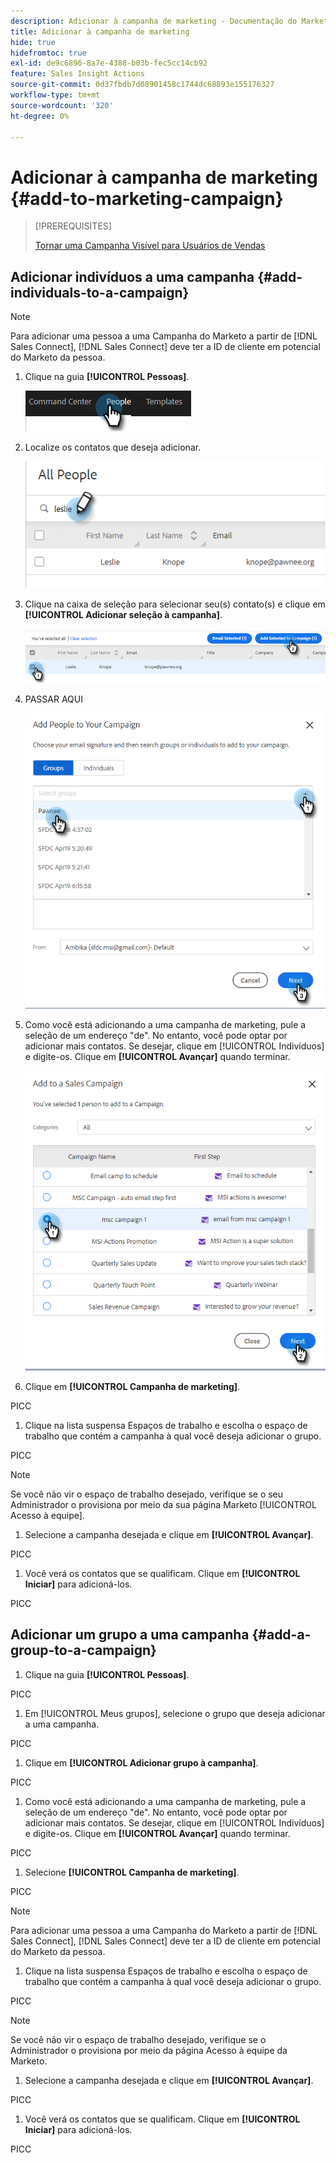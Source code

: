 ```yaml
---
description: Adicionar à campanha de marketing - Documentação do Marketo - Documentação do produto
title: Adicionar à campanha de marketing
hide: true
hidefromtoc: true
exl-id: de9c6896-8a7e-4388-b03b-fec5cc14cb92
feature: Sales Insight Actions
source-git-commit: 0d37fbdb7d08901458c1744dc68893e155176327
workflow-type: tm+mt
source-wordcount: '320'
ht-degree: 0%

---
```


# Adicionar à campanha de marketing {#add-to-marketing-campaign}

>[!PREREQUISITES]
>
>[Tornar uma Campanha Visível para Usuários de Vendas](/help/marketo/product-docs/marketo-sales-insight/actions/marketo/make-a-marketing-campaign-visible-in-sales-insight-actions.md)

## Adicionar indivíduos a uma campanha {#add-individuals-to-a-campaign}

>[!NOTE]
>
>Para adicionar uma pessoa a uma Campanha do Marketo a partir de [!DNL Sales Connect], [!DNL Sales Connect] deve ter a ID de cliente em potencial do Marketo da pessoa.

1. Clique na guia **[!UICONTROL Pessoas]**.

   ![](assets/add-to-marketing-campaign-1.png)

1. Localize os contatos que deseja adicionar.

   ![](assets/add-to-marketing-campaign-2.png)

1. Clique na caixa de seleção para selecionar seu(s) contato(s) e clique em **[!UICONTROL Adicionar seleção à campanha]**.

   ![](assets/add-to-marketing-campaign-3.png)

1. PASSAR AQUI

   ![](assets/add-to-marketing-campaign-4.png)

1. Como você está adicionando a uma campanha de marketing, pule a seleção de um endereço &quot;de&quot;. No entanto, você pode optar por adicionar mais contatos. Se desejar, clique em [!UICONTROL Indivíduos] e digite-os. Clique em **[!UICONTROL Avançar]** quando terminar.

   ![](assets/add-to-marketing-campaign-5.png)

1. Clique em **[!UICONTROL Campanha de marketing]**.

PICC

1. Clique na lista suspensa Espaços de trabalho e escolha o espaço de trabalho que contém a campanha à qual você deseja adicionar o grupo.

PICC

>[!NOTE]
>
>Se você não vir o espaço de trabalho desejado, verifique se o seu Administrador o provisiona por meio da sua página Marketo [!UICONTROL Acesso à equipe].

1. Selecione a campanha desejada e clique em **[!UICONTROL Avançar]**.

PICC

1. Você verá os contatos que se qualificam. Clique em **[!UICONTROL Iniciar]** para adicioná-los.

PICC

## Adicionar um grupo a uma campanha {#add-a-group-to-a-campaign}

1. Clique na guia **[!UICONTROL Pessoas]**.

PICC

1. Em [!UICONTROL Meus grupos], selecione o grupo que deseja adicionar a uma campanha.

PICC

1. Clique em **[!UICONTROL Adicionar grupo à campanha]**.

PICC

1. Como você está adicionando a uma campanha de marketing, pule a seleção de um endereço &quot;de&quot;. No entanto, você pode optar por adicionar mais contatos. Se desejar, clique em [!UICONTROL Indivíduos] e digite-os. Clique em **[!UICONTROL Avançar]** quando terminar.

PICC

1. Selecione **[!UICONTROL Campanha de marketing]**.

PICC

>[!NOTE]
>
>Para adicionar uma pessoa a uma Campanha do Marketo a partir de [!DNL Sales Connect], [!DNL Sales Connect] deve ter a ID de cliente em potencial do Marketo da pessoa.

1. Clique na lista suspensa Espaços de trabalho e escolha o espaço de trabalho que contém a campanha à qual você deseja adicionar o grupo.

PICC

>[!NOTE]
>
>Se você não vir o espaço de trabalho desejado, verifique se o Administrador o provisiona por meio da página Acesso à equipe da Marketo.

1. Selecione a campanha desejada e clique em **[!UICONTROL Avançar]**.

PICC

1. Você verá os contatos que se qualificam. Clique em **[!UICONTROL Iniciar]** para adicioná-los.

PICC
